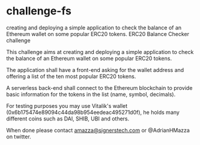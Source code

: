# challenge-fs
creating and deploying a simple application to check the balance of an Ethereum wallet on some popular ERC20 tokens.
ERC20 Balance Checker challenge

This challenge aims at creating and deploying a simple application to check the balance of an Ethereum wallet on some popular ERC20 tokens.

The application shall have a front-end asking for the wallet address and offering a list of the ten most popular ERC20 tokens.

A serverless back-end shall connect to the Ethereum blockchain to provide basic information for the tokens in the list (name, symbol, decimals).

For testing purposes you may use Vitalik's wallet (0x6b175474e89094c44da98b954eedeac495271d0f), he holds many different coins such as DAI, SHIB, UBI and others.

When done please contact amazza@signerstech.com or @AdrianHMazza on twitter.





